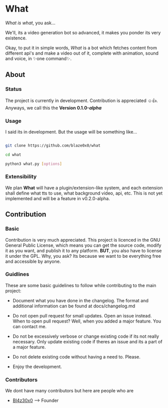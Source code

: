 # What

*What is what*, you ask...

We'll, its a video generation bot so advanced, it makes you ponder its very existence.

Okay, to put it in simple words, *What* is a bot which fetches content from different api's and make a video out of it, complete with animation, sound and voice, in ✨one command✨.

## About

### Status

The project is currently in development. Contribution is appreciated ☺️👍. Anyways, we call this the **Version 0.1.0-*alpha***

### Usage

I said its in development. But the usage will be something like...

```bash

git clone https://github.com/blaze0x0/what

cd what

python3 what.py [options]

```

### Extensibility

We plan **What** will have a plugin/extension-like system, and each extension shall define what tts to use, what background video, api, etc. This is not yet implemented and will be a feature in v0.2.0-alpha.

## Contribution

### Basic

Contribution is very much appreciated. This project is licenced in the GNU General Public License, which means you can get the source code, modify it as you want, and publish it to any platform. **BUT**, you also have to license it under the GPL. Why, you ask? Its because we want to be everything free and accessible by anyone.

### Guidlines

These are some basic guidelines to follow while contributing to the main project:

- Document what you have done in the changelog. The format and additional information can be found at docs/changelog.md

- Do not open pull request for small updates. Open an issue instead. When to open pull request? Well, when you added a major feature. You can contact me.

- Do not be excessively verbose or change existing code if its not really necessary. Only update existing code if theres an issue and its a part of a major feature.

- Do not delete existing code without having a need to. Please.

- Enjoy the development.

### Contributors

We dont have many contributors but here are people who are

- [Bl4z30x0](https://github.com/blaze0x0) --> Founder
